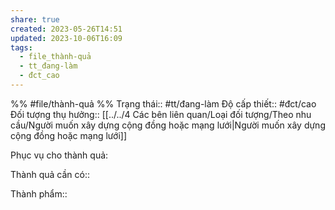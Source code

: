 ```yaml
---
share: true
created: 2023-05-26T14:51
updated: 2023-10-06T16:09
tags:
  - file_thành-quả
  - tt_đang-làm
  - đct_cao
---
```


%%
#file/thành-quả
%%
Trạng thái:: #tt/đang-làm
Độ cấp thiết:: #đct/cao
Đối tượng thụ hưởng:: [[../../4 Các bên liên quan/Loại đối tượng/Theo nhu cầu/Người muốn xây dựng cộng đồng hoặc mạng lưới|Người muốn xây dựng cộng đồng hoặc mạng lưới]]

Phục vụ cho thành quả:

Thành quả cần có:: 

Thành phẩm::
